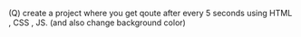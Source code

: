 (Q) create a project where you get qoute after every 5 seconds using HTML , CSS , JS. (and also change background color)
